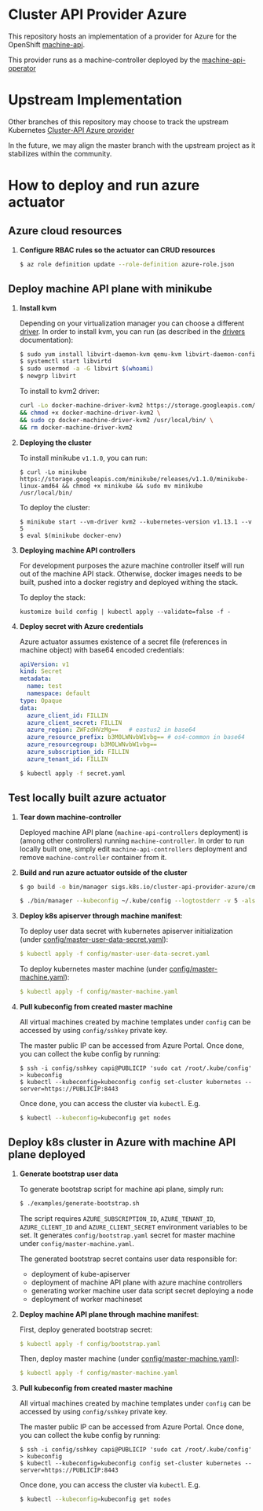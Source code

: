 # Cluster API Provider Azure

This repository hosts an implementation of a provider for Azure for the
OpenShift [machine-api](https://github.com/openshift/cluster-api).

This provider runs as a machine-controller deployed by the
[machine-api-operator](https://github.com/openshift/machine-api-operator)

# Upstream Implementation
Other branches of this repository may choose to track the upstream
Kubernetes [Cluster-API Azure provider](https://github.com/kubernetes-sigs/cluster-api-provider-azure/)

In the future, we may align the master branch with the upstream project as it
stabilizes within the community.

# How to deploy and run azure actuator

## Azure cloud resources

1. **Configure RBAC rules so the actuator can CRUD resources**

    ```sh
    $ az role definition update --role-definition azure-role.json
    ```

## Deploy machine API plane with minikube

1. **Install kvm**

    Depending on your virtualization manager you can choose a different [driver](https://github.com/kubernetes/minikube/blob/master/docs/drivers.md).
    In order to install kvm, you can run (as described in the [drivers](https://github.com/kubernetes/minikube/blob/master/docs/drivers.md#kvm2-driver) documentation):

    ```sh
    $ sudo yum install libvirt-daemon-kvm qemu-kvm libvirt-daemon-config-network
    $ systemctl start libvirtd
    $ sudo usermod -a -G libvirt $(whoami)
    $ newgrp libvirt
    ```

    To install to kvm2 driver:

    ```sh
    curl -Lo docker-machine-driver-kvm2 https://storage.googleapis.com/minikube/releases/latest/docker-machine-driver-kvm2 \
    && chmod +x docker-machine-driver-kvm2 \
    && sudo cp docker-machine-driver-kvm2 /usr/local/bin/ \
    && rm docker-machine-driver-kvm2
    ```

2. **Deploying the cluster**

    To install minikube `v1.1.0`, you can run:

    ```sg
    $ curl -Lo minikube https://storage.googleapis.com/minikube/releases/v1.1.0/minikube-linux-amd64 && chmod +x minikube && sudo mv minikube /usr/local/bin/
    ```

    To deploy the cluster:

    ```
    $ minikube start --vm-driver kvm2 --kubernetes-version v1.13.1 --v 5
    $ eval $(minikube docker-env)
    ```

3. **Deploying machine API controllers**

    For development purposes the azure machine controller itself will run out of the machine API stack.
    Otherwise, docker images needs to be built, pushed into a docker registry and deployed withing the stack.

    To deploy the stack:
    ```
    kustomize build config | kubectl apply --validate=false -f -
    ```

4. **Deploy secret with Azure credentials**

   Azure actuator assumes existence of a secret file (references in machine object) with base64 encoded credentials:

   ```yaml
   apiVersion: v1
   kind: Secret
   metadata:
     name: test
     namespace: default
   type: Opaque
   data:
     azure_client_id: FILLIN
     azure_client_secret: FILLIN
     azure_region: ZWFzdHVzMg==   # eastus2 in base64
     azure_resource_prefix: b3M0LWNvbW1vbg== # os4-common in base64
     azure_resourcegroup: b3M0LWNvbW1vbg==
     azure_subscription_id: FILLIN
     azure_tenant_id: FILLIN
   ```

   ```sh
   $ kubectl apply -f secret.yaml
   ```

## Test locally built azure actuator

1. **Tear down machine-controller**

   Deployed machine API plane (`machine-api-controllers` deployment) is (among other
   controllers) running `machine-controller`. In order to run locally built one,
   simply edit `machine-api-controllers` deployment and remove `machine-controller` container from it.

1. **Build and run azure actuator outside of the cluster**

   ```sh
   $ go build -o bin/manager sigs.k8s.io/cluster-api-provider-azure/cmd/manager
   ```

   ```sh
   $ ./bin/manager --kubeconfig ~/.kube/config --logtostderr -v 5 -alsologtostderr
   ```

1. **Deploy k8s apiserver through machine manifest**:

   To deploy user data secret with kubernetes apiserver initialization (under [config/master-user-data-secret.yaml](config/master-user-data-secret.yaml)):

   ```yaml
   $ kubectl apply -f config/master-user-data-secret.yaml
   ```

   To deploy kubernetes master machine (under [config/master-machine.yaml](config/master-machine.yaml)):

   ```yaml
   $ kubectl apply -f config/master-machine.yaml
   ```

1. **Pull kubeconfig from created master machine**

   All virtual machines created by machine templates under `config` can be
   accessed by using `config/sshkey` private key.

   The master public IP can be accessed from Azure Portal. Once done, you
   can collect the kube config by running:

   ```
   $ ssh -i config/sshkey capi@PUBLICIP 'sudo cat /root/.kube/config' > kubeconfig
   $ kubectl --kubeconfig=kubeconfig config set-cluster kubernetes --server=https://PUBLICIP:8443
   ```

   Once done, you can access the cluster via `kubectl`. E.g.

   ```sh
   $ kubectl --kubeconfig=kubeconfig get nodes
   ```

## Deploy k8s cluster in Azure with machine API plane deployed

1. **Generate bootstrap user data**

   To generate bootstrap script for machine api plane, simply run:

   ```sh
   $ ./examples/generate-bootstrap.sh
   ```

   The script requires `AZURE_SUBSCRIPTION_ID`, `AZURE_TENANT_ID`, `AZURE_CLIENT_ID` and `AZURE_CLIENT_SECRET` environment variables to be set.
   It generates `config/bootstrap.yaml` secret for master machine
   under `config/master-machine.yaml`.

   The generated bootstrap secret contains user data responsible for:
   - deployment of kube-apiserver
   - deployment of machine API plane with azure machine controllers
   - generating worker machine user data script secret deploying a node
   - deployment of worker machineset

1. **Deploy machine API plane through machine manifest**:

   First, deploy generated bootstrap secret:

   ```yaml
   $ kubectl apply -f config/bootstrap.yaml
   ```

   Then, deploy master machine (under [config/master-machine.yaml](config/master-machine.yaml)):

   ```yaml
   $ kubectl apply -f config/master-machine.yaml
   ```

1. **Pull kubeconfig from created master machine**

   All virtual machines created by machine templates under `config` can be
   accessed by using `config/sshkey` private key.

   The master public IP can be accessed from Azure Portal. Once done, you
   can collect the kube config by running:

   ```
   $ ssh -i config/sshkey capi@PUBLICIP 'sudo cat /root/.kube/config' > kubeconfig
   $ kubectl --kubeconfig=kubeconfig config set-cluster kubernetes --server=https://PUBLICIP:8443
   ```

   Once done, you can access the cluster via `kubectl`. E.g.

   ```sh
   $ kubectl --kubeconfig=kubeconfig get nodes
   ```
